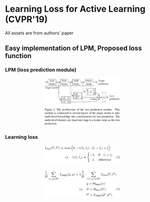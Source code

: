 # Learning Loss for Active Learning (CVPR'19)

All assets are from authors' paper

## Easy implementation of LPM, Proposed loss function
 
### LPM (loss prediction module)
 
<p align="center">
    <img src="./assets/LPM.PNG" width="50%" />
</p>

### Learning loss

<p align="center">
    <img src="./assets/loss.PNG" width="50%" />
</p> 

<p align="center">
    <img src="./assets/loss_comp.PNG" width="50%" />
</p>
